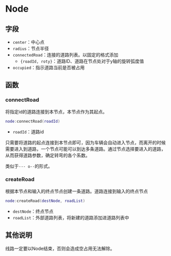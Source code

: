 # Node

## 字段
- `center`：中心点
- `radius`：节点半径
- `connectedRoad`：连接的道路列表。以固定的格式添加
  - `{roadId, roty}`：道路ID、道路在节点处对于y轴的旋转弧度值
- `occupied`：指示道路当前是否被占用


## 函数
### connectRoad
将指定id的道路连接到本节点，本节点作为其起点。
```lua
node:connectRoad(roadId)
```
- `roadId`：道路id

只需要将道路的起点连接到本节点即可，因为车辆会自动进入节点，而离开的时候需要进入到道路，一个节点可能可以到达多条道路。通过节点选择要进入的道路，从而获得道路参数，确定转弯的各个系数。

类似于`--- o--`的形式。

### createRoad
根据本节点和输入的终点节点创建一条道路。道路连接到输入的终点节点

```lua
node:createRoad(destNode, roadList)
```
- `destNode`：终点节点
- `roadList`：外部道路列表，将新建的道路添加进道路列表中

## 其他说明
线路一定要以Node结束，否则会造成空占用无法解除。